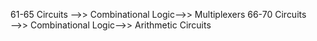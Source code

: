 61-65 Circuits ——>> Combinational Logic——>> Multiplexers
66-70 Circuits ——>> Combinational Logic——>> Arithmetic Circuits